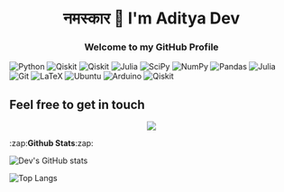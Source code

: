 <h1 align="center">नमस्कार 🙏 I'm Aditya Dev</h1>  
<h3 align="center">Welcome to my GitHub Profile</p></h3>

![Python](https://img.shields.io/badge/python-%2314354C.svg?style=for-the-badge&logo=python&logoColor=white)
![Qiskit](https://img.shields.io/badge/Qiskit-%236929C4.svg?style=for-the-badge&logo=Qiskit&logoColor=white)
![Qiskit](https://img.shields.io/badge/QuTip-%23008080.svg?style=for-the-badge&logo=Qiskit&logoColor=%white)
![Julia](https://img.shields.io/badge/QuantumOptics9558B2?style=for-the-badge&logo=julia&logoColor=white)
![SciPy](https://img.shields.io/badge/SciPy-%230C55A5.svg?style=for-the-badge&logo=scipy&logoColor=%white)
![NumPy](https://img.shields.io/badge/numpy-%23013243.svg?style=for-the-badge&logo=numpy&logoColor=white)
![Pandas](https://img.shields.io/badge/pandas-%23150458.svg?style=for-the-badge&logo=pandas&logoColor=white)
![Julia](https://img.shields.io/badge/-Julia-9558B2?style=for-the-badge&logo=julia&logoColor=white)
![Git](https://img.shields.io/badge/git-%23F05033.svg?style=for-the-badge&logo=git&logoColor=white)
![LaTeX](https://img.shields.io/badge/latex-%23008080.svg?style=for-the-badge&logo=latex&logoColor=white)
![Ubuntu](https://img.shields.io/badge/Ubuntu-E95420?style=for-the-badge&logo=ubuntu&logoColor=white)
![Arduino](https://img.shields.io/badge/-Arduino-00979D?style=for-the-badge&logo=Arduino&logoColor=white)
![Qiskit](https://img.shields.io/badge/Quantum%20Computation-%236929C4.svg?&style=for-the-badge&logo=qiskit&logoColor=white)



## Feel free to get in touch 
<p style="text-align: center;">
    <a href="mailto:adityadev@tuta.io"><img src="https://img.shields.io/badge/Email%20-%2300599C.svg?&style=for-the-badge&logoColor=white&color=EA4335&logo=gmail"/></a>
</p>


 <summary>:zap:<b>Github Stats</b>:zap:</summary>
 
![Dev's GitHub stats](https://github-readme-stats.vercel.app/api?username=dev-aditya&show_icons=true&theme=dark)

![Top Langs](https://github-readme-stats.vercel.app/api/top-langs/?username=dev-aditya&layout=compact)


